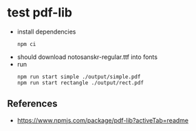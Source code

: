 # test pdf-lib

- install dependencies
  ```
  npm ci
  ```
- should download notosanskr-regular.ttf into fonts
- run
  ```
  npm run start simple ./output/simple.pdf
  npm run start rectangle ./output/rect.pdf
  ```

## References

- https://www.npmjs.com/package/pdf-lib?activeTab=readme
